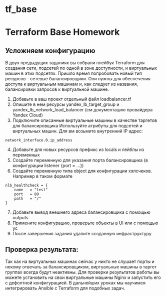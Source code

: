 # tf_base
# Terraform Base Homework

## Усложняем конфигурацию
В двух предыдущих заданиях вы собрали плейбук  Terraform для создания сети, подсетей по одной в зоне доступности, и виртуальных машин в этих подсетях. Пришло время попробовать новый тип ресурсов - сетевые балансировщики. Они нужны для обеспечения доступа к виртуальным машинам и, как следует из названия, балансировки запросов к виртуальной машине.

1. Добавьте в ваш проект отдельный файл loadbalancer.tf
2. Опишите в нем ресурсы yandex_lb_target_group и yandex_lb_network_load_balancer (см документацию провайдера Yandex Cloud)
3. Подключите описанные виртуальные машины в качестве таргетов для балансировщика
Используйте атрибуты для подсетей и виртуальных машин. Для вм возьмите внутренний IP адрес:
```
network_interface.0.ip_address
```
4. Добавьте для новых ресурсов префикс из locals и лейблы из переменных
5. Создайте переменную для указания порта балансировщика (в конфигурации listener {port = ...})
6. Создайте переменную типа object для конфигурации хэлсчеков. Например в таком формате
```
nlb_healthcheck = {
    name   = "test"
    port   = 80
    path   = "/"
}
```
7. Добавьте вывод внешнего адреса балансировщика с помощью outputs
8. Примените конфигурацию, проверьте объекты в UI или с помощью yc
9. После завершения задания удалите созданную инфраструктуру

## Проверка результата:
Так как на виртуальных машинах сейчас у никто не слушает порты и некому отвечать за балансировщиком, виртуальные машины в таргет группах всегда будут неактивны. Для проверки результатов работы вы можете установить на свои виртуальные машины Nginx и запустить его с дефолтной конфигурацией. В дальнейших уроках мы научимся интегрировать Ansible с Terraform для подобных задач.